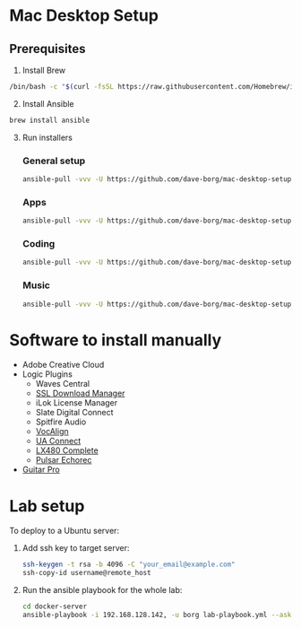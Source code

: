 # Mac Desktop Setup

## Prerequisites 

1. Install Brew

```bash
/bin/bash -c "$(curl -fsSL https://raw.githubusercontent.com/Homebrew/install/HEAD/install.sh)"
```

2. Install Ansible

```bash
brew install ansible
```

3. Run installers

    ### General setup
    ```bash
    ansible-pull -vvv -U https://github.com/dave-borg/mac-desktop-setup.git -d /Users/dborgees/mac-desktop-setup general-setup/playbook.yaml --ask-become-pass
    ```

    ### Apps
    ```bash
    ansible-pull -vvv -U https://github.com/dave-borg/mac-desktop-setup.git -d /Users/dborgees/mac-desktop-setup apps/playbook.yaml --ask-become-pass
    ```

    ### Coding
    ```bash
    ansible-pull -vvv -U https://github.com/dave-borg/mac-desktop-setup.git -d /Users/dborgees/mac-desktop-setup coding/playbook.yaml --ask-become-pass
    ```

    ### Music

    ```bash
    ansible-pull -vvv -U https://github.com/dave-borg/mac-desktop-setup.git
    ```

# Software to install manually

- Adobe Creative Cloud
- Logic Plugins
    - Waves Central
    - [SSL Download Manager](https://solidstatelogic.com/ssl-download-manager)
    - iLok License Manager
    - Slate Digital Connect
    - Spitfire Audio
    - [VocAlign](https://www.synchroarts.com/downloads#vocalign-ultra)
    - [UA Connect](https://www.uaudio.com/volt/start)
    - [LX480 Complete](https://shop.relabdevelopment.com/dashboard/orders/2803-1753-9816)
    - [Pulsar Echorec](https://pulsar.audio/download/)
- [Guitar Pro](https://www.guitar-pro.com/my-account)


# Lab setup

To deploy to a Ubuntu server:
1. Add ssh key to target server:
    ```bash
    ssh-keygen -t rsa -b 4096 -C "your_email@example.com"
    ssh-copy-id username@remote_host
    ```
2. Run the ansible playbook for the whole lab:
    ```bash
    cd docker-server
    ansible-playbook -i 192.168.128.142, -u borg lab-playbook.yml --ask-become-pass --ask-vault-pass
    ```
